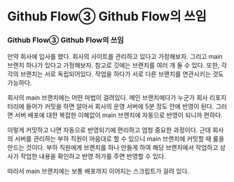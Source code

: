 # Github Flow③ Github Flow의 쓰임

### Github Flow③ Github Flow의 쓰임
만약 회사에 입사를 했다. 회사의 사이트를 관리하고 있다고 가정해보자. 그리고 main 브랜치 하나가 있다고 가정해보자. 참고로 깃에는 브랜치를 여러 개 둘 수 있다. 또한, 각각의 브랜치는 서로 독립되어있다. 작업을 하다가 서로 다른 브랜치를 연관시키는 것도 가능하다.

회사의 main 브랜치에는 어떤 마법이 걸려있다. 메인 브랜치에다가 누군가 회사 리포지터리에 들어가 커밋을 하면 알아서 회사의 운영 서버에 5분 정도 안에 반영이 된다. 그러면 서버 배포에 대한 복잡한 이해없이 main 브랜치에 자동으로 반영이 되니까 편하다.

이렇게 커밋하고 나면 자동으로 반영되기에 편리하고 엄청 중요한 과정이다. 근데 회사의 서버를 관리하는 부하 직원이 마음대로 할 수 있으니 main 브랜치에 커밋할 때 룰을 만드는 것이다. 부하 직원에게 브랜치를 하나 만들게 하여 해당 브랜치에서 작업하고 상사가 작업한 내용을 확인하고 반영 허가를 주면 반영할 수 있다.

따라서 main 브랜치에는 보통 배포까지 이어지는 스크립트가 걸려 있다.